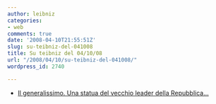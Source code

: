 ```yaml
---
author: leibniz
categories:
- web
comments: true
date: '2008-04-10T21:55:51Z'
slug: su-teibniz-del-041008
title: Su teibniz del 04/10/08
url: "/2008/04/10/su-teibniz-del-041008/"
wordpress_id: 2740

---
```

* [Il generalissimo. Una statua del vecchio leader della Repubblica...](https://feeds.feedburner.com/~r/teibniz/~3/267788659/31362544)


